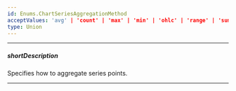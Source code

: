 ```yaml
---
id: Enums.ChartSeriesAggregationMethod
acceptValues: 'avg' | 'count' | 'max' | 'min' | 'ohlc' | 'range' | 'sum' | 'custom'
type: Union
---
```

---
##### shortDescription
Specifies how to aggregate series points.

---
<!--
dxChartSeriesTypes.CommonSeries.aggregation.method(api-reference/10 UI Components/dxChart/5 Series Types/CommonSeries/aggregation/method.md)(viz/chart.d.ts)
-->